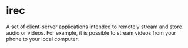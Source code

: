 # irec

A set of client-server applications intended to remotely stream and store audio or videos. For example, it is possible to stream videos from your phone to your local computer.
